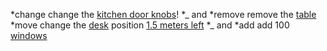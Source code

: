 *change change the [kitchen door    knobs](object)! *_ and *remove remove  the [table](object)
*move change the [desk](object) position [1.5 meters left](direction) *_ and *add add 100 [windows](object)